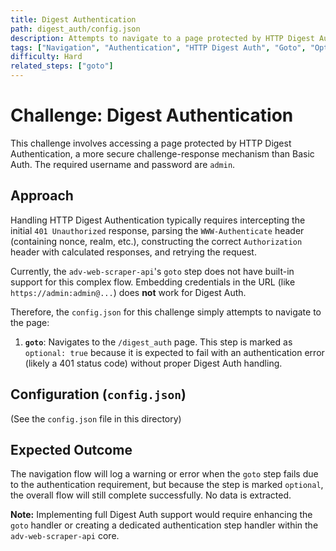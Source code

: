 ```yaml
---
title: Digest Authentication
path: digest_auth/config.json
description: Attempts to navigate to a page protected by HTTP Digest Authentication. Currently marked as optional as direct handling is not supported by the `goto` step.
tags: ["Navigation", "Authentication", "HTTP Digest Auth", "Goto", "Optional Step"]
difficulty: Hard
related_steps: ["goto"]
---
```


# Challenge: Digest Authentication

This challenge involves accessing a page protected by HTTP Digest Authentication, a more secure challenge-response mechanism than Basic Auth. The required username and password are `admin`.

## Approach

Handling HTTP Digest Authentication typically requires intercepting the initial `401 Unauthorized` response, parsing the `WWW-Authenticate` header (containing nonce, realm, etc.), constructing the correct `Authorization` header with calculated responses, and retrying the request.

Currently, the `adv-web-scraper-api`'s `goto` step does not have built-in support for this complex flow. Embedding credentials in the URL (like `https://admin:admin@...`) does **not** work for Digest Auth.

Therefore, the `config.json` for this challenge simply attempts to navigate to the page:

1.  **`goto`**: Navigates to the `/digest_auth` page. This step is marked as `optional: true` because it is expected to fail with an authentication error (likely a 401 status code) without proper Digest Auth handling.

## Configuration (`config.json`)

(See the `config.json` file in this directory)

## Expected Outcome

The navigation flow will log a warning or error when the `goto` step fails due to the authentication requirement, but because the step is marked `optional`, the overall flow will still complete successfully. No data is extracted.

**Note:** Implementing full Digest Auth support would require enhancing the `goto` handler or creating a dedicated authentication step handler within the `adv-web-scraper-api` core.

